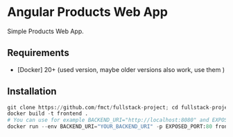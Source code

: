 # Angular Products Web App

Simple Products Web App.

## Requirements

  * [Docker] 20+ (used version, maybe older versions also work, use them )

## Installation

```python
git clone https://github.com/fmct/fullstack-project; cd fullstack-project/frontend
docker build -t frontend .
# You can use for example BACKEND_URI="http://localhost:8080" and EXPOSED_PORT as 80
docker run --env BACKEND_URI="YOUR_BACKEND_URI" -p EXPOSED_PORT:80 frontend:latest
```



